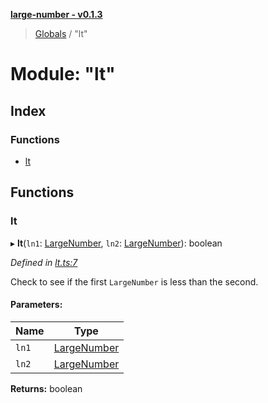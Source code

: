 **[large-number - v0.1.3](../README.md)**

> [Globals](../globals.md) / "lt"

# Module: "lt"

## Index

### Functions

* [lt](_lt_.md#lt)

## Functions

### lt

▸ **lt**(`ln1`: [LargeNumber](../interfaces/_types_.largenumber.md), `ln2`: [LargeNumber](../interfaces/_types_.largenumber.md)): boolean

*Defined in [lt.ts:7](https://github.com/zimmed/large-number/blob/1a6f6b7/src/lt.ts#L7)*

Check to see if the first `LargeNumber` is less than the second.

#### Parameters:

Name | Type |
------ | ------ |
`ln1` | [LargeNumber](../interfaces/_types_.largenumber.md) |
`ln2` | [LargeNumber](../interfaces/_types_.largenumber.md) |

**Returns:** boolean
